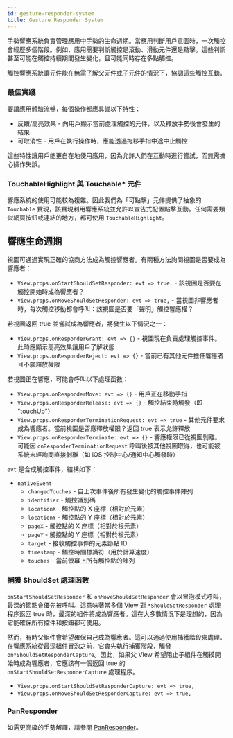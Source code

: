 ```yaml
---
id: gesture-responder-system
title: Gesture Responder System
---
```


手勢響應系統負責管理應用中手勢的生命週期。當應用判斷用戶意圖時，一次觸控會經歷多個階段。例如，應用需要判斷觸控是滾動、滑動元件還是點擊。這些判斷甚至可能在觸控持續期間發生變化，且可能同時存在多點觸控。

觸控響應系統讓元件能在無需了解父元件或子元件的情況下，協調這些觸控互動。

### 最佳實踐

要讓應用體驗流暢，每個操作都應具備以下特性：

- 反饋/高亮效果 - 向用戶顯示當前處理觸控的元件，以及釋放手勢後會發生的結果
- 可取消性 - 用戶在執行操作時，應能透過拖移手指中途中止觸控

這些特性讓用戶能更自在地使用應用，因為允許人們在互動時進行嘗試，而無需擔心操作失誤。

### TouchableHighlight 與 Touchable* 元件

響應系統的使用可能較為複雜。因此我們為「可點擊」元件提供了抽象的 `Touchable` 實現，該實現利用響應系統並允許以宣告式配置點擊互動。任何需要類似網頁按鈕或連結的地方，都可使用 `TouchableHighlight`。

## 響應生命週期

視圖可通過實現正確的協商方法成為觸控響應者。有兩種方法詢問視圖是否要成為響應者：

- `View.props.onStartShouldSetResponder: evt => true,` - 該視圖是否要在觸控開始時成為響應者？
- `View.props.onMoveShouldSetResponder: evt => true,` - 當視圖非響應者時，每次觸控移動都會呼叫：該視圖是否要「聲明」觸控響應權？

若視圖返回 true 並嘗試成為響應者，將發生以下情況之一：

- `View.props.onResponderGrant: evt => {}` - 視圖現在負責處理觸控事件。此時應顯示高亮效果讓用戶了解狀態
- `View.props.onResponderReject: evt => {}` - 當前已有其他元件擔任響應者且不願釋放權限

若視圖正在響應，可能會呼叫以下處理函數：

- `View.props.onResponderMove: evt => {}` - 用戶正在移動手指
- `View.props.onResponderRelease: evt => {}` - 觸控結束時觸發（即 "touchUp"）
- `View.props.onResponderTerminationRequest: evt => true` - 其他元件要求成為響應者。當前視圖是否應釋放權限？返回 true 表示允許釋放
- `View.props.onResponderTerminate: evt => {}` - 響應權限已從視圖剝離。可能因 `onResponderTerminationRequest` 呼叫後被其他視圖取得，也可能被系統未經詢問直接剝離（如 iOS 控制中心/通知中心觸發時）

`evt` 是合成觸控事件，結構如下：

- `nativeEvent`
  - `changedTouches` - 自上次事件後所有發生變化的觸控事件陣列
  - `identifier` - 觸控識別碼
  - `locationX` - 觸控點的 X 座標（相對於元素）
  - `locationY` - 觸控點的 Y 座標（相對於元素）
  - `pageX` - 觸控點的 X 座標（相對於根元素）
  - `pageY` - 觸控點的 Y 座標（相對於根元素）
  - `target` - 接收觸控事件的元素節點 ID
  - `timestamp` - 觸控時間標識符（用於計算速度）
  - `touches` - 當前螢幕上所有觸控點的陣列

### 捕獲 ShouldSet 處理函數

`onStartShouldSetResponder` 和 `onMoveShouldSetResponder` 會以冒泡模式呼叫，最深的節點會優先被呼叫。這意味著當多個 View 對 `*ShouldSetResponder` 處理程序返回 true 時，最深的組件將成為響應者。這在大多數情況下是理想的，因為它能確保所有控件和按鈕都可使用。

然而，有時父組件會希望確保自己成為響應者。這可以通過使用捕獲階段來處理。在響應系統從最深組件冒泡之前，它會先執行捕獲階段，觸發 `on*ShouldSetResponderCapture`。因此，如果父 View 希望阻止子組件在觸摸開始時成為響應者，它應該有一個返回 true 的 `onStartShouldSetResponderCapture` 處理程序。

- `View.props.onStartShouldSetResponderCapture: evt => true,`
- `View.props.onMoveShouldSetResponderCapture: evt => true,`

### PanResponder

如需更高級的手勢解譯，請參閱 [PanResponder](panresponder.md)。